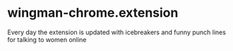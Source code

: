 # wingman-chrome.extension
Every day the extension is updated with icebreakers and funny punch lines for talking to women online
